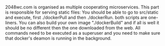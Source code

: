 2048wc.com is organised as multiple cooperating microservices.
This part is responsible for serving static files:
You should be able to go to src/static and execute, first ./dockerPull and then ./dockerRun. both scripts are one-liners.
You can also build your own image "./dockerBuild" and if all is well it should be no different then the one downloaded from the web.
All commands need to be executed as a superuser and you need to make sure that docker's deamon is running in the background.
